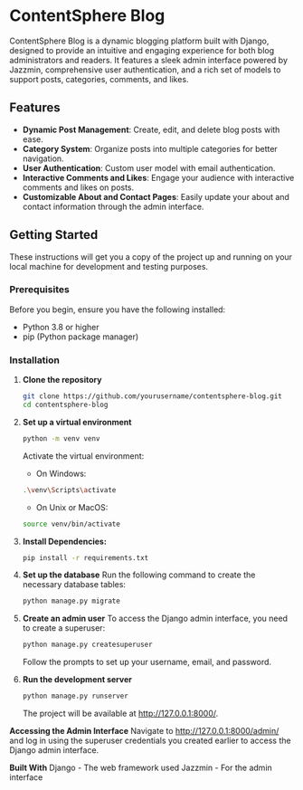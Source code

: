 # ContentSphere Blog

ContentSphere Blog is a dynamic blogging platform built with Django, designed to provide an intuitive and engaging experience for both blog administrators and readers. It features a sleek admin interface powered by Jazzmin, comprehensive user authentication, and a rich set of models to support posts, categories, comments, and likes.

## Features

- **Dynamic Post Management**: Create, edit, and delete blog posts with ease.
- **Category System**: Organize posts into multiple categories for better navigation.
- **User Authentication**: Custom user model with email authentication.
- **Interactive Comments and Likes**: Engage your audience with interactive comments and likes on posts.
- **Customizable About and Contact Pages**: Easily update your about and contact information through the admin interface.

## Getting Started

These instructions will get you a copy of the project up and running on your local machine for development and testing purposes.

### Prerequisites

Before you begin, ensure you have the following installed:
- Python 3.8 or higher
- pip (Python package manager)

### Installation

1. **Clone the repository**

   ```sh
   git clone https://github.com/yourusername/contentsphere-blog.git
   cd contentsphere-blog
   ```

2. **Set up a virtual environment**

   ```sh
   python -m venv venv
   ```
   Activate the virtual environment:
   * On Windows:
    ```sh
    .\venv\Scripts\activate
    ```
   * On Unix or MacOS:
   ```sh
   source venv/bin/activate
   ```
3. **Install Dependencies:**
   ```sh
   pip install -r requirements.txt
   ```
4. **Set up the database**
   Run the following command to create the necessary database tables:
   ```sh
   python manage.py migrate
   ```
5. **Create an admin user**
   To access the Django admin interface, you need to create a superuser:
   ```sh
   python manage.py createsuperuser
   ```
   Follow the prompts to set up your username, email, and password.
6. **Run the development server**
   ```sh
   python manage.py runserver
   ```
   The project will be available at http://127.0.0.1:8000/.

**Accessing the Admin Interface**
  Navigate to http://127.0.0.1:8000/admin/ and log in using the superuser credentials you created earlier to access the Django admin interface.

**Built With**
  Django - The web framework used
  Jazzmin - For the admin interface
